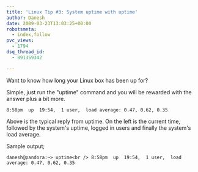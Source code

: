```yaml
---
title: 'Linux Tip #3: System uptime with uptime'
author: Danesh
date: 2009-03-23T13:03:25+00:00
robotsmeta:
  - index,follow
pvc_views:
  - 1794
dsq_thread_id:
  - 891359342

---
```

Want to know how long your Linux box has been up for?

Simple, just run the "uptime" command and you will be rewarded with the answer plus a bit more.

`8:58pm  up  19:54,  1 user,  load average: 0.47, 0.62, 0.35`

Above is the typical reply from uptime. On the left is the current time, followed by the system's uptime, logged in users and finally the system's load average.

Sample output;

`danesh@pandora:~> uptime<br />
8:58pm  up  19:54,  1 user,  load average: 0.47, 0.62, 0.35`